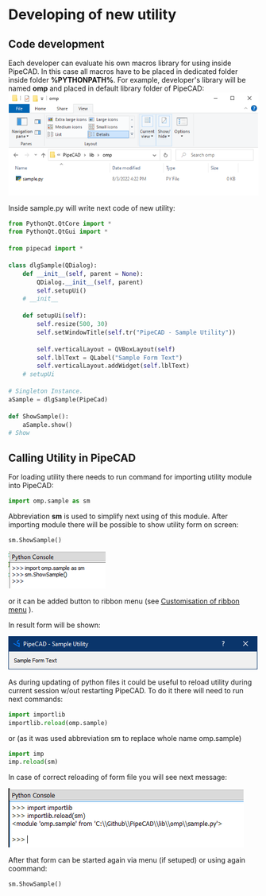 # Developing of new utility

## Code development
Each developer can evaluate his own macros library for using inside PipeCAD. In this case all macros have to be placed in dedicated folder inside folder **%PYTHONPATH%**. For example, developer's library will be named **omp** and placed in default library folder of PipeCAD:
![Developer's Library Folder](../../images/development/new_utility/sample_file.png)  

Inside sample.py will write next code of new utility:
```python 
from PythonQt.QtCore import *
from PythonQt.QtGui import *

from pipecad import *

class dlgSample(QDialog):
    def __init__(self, parent = None):
        QDialog.__init__(self, parent)
        self.setupUi()
    # __init__

    def setupUi(self):
        self.resize(500, 30)
        self.setWindowTitle(self.tr("PipeCAD - Sample Utility"))

        self.verticalLayout = QVBoxLayout(self)
        self.lblText = QLabel("Sample Form Text")
        self.verticalLayout.addWidget(self.lblText)
    # setupUi

# Singleton Instance.
aSample = dlgSample(PipeCad)

def ShowSample():
    aSample.show()
# Show
```

## Calling Utility in PipeCAD
For loading utility there needs to run command for importing utility module into PipeCAD:
```python 
import omp.sample as sm
```
Abbreviation **sm** is used  to simplify next using of this module. After importing module there will be possible to show utility form on screen:
```python 
sm.ShowSample()
```

![Commands in Python console](../../images/development/new_utility/python_console.png)  

or it can be added button to ribbon menu (see [Customisation of ribbon menu](../common/ribbon_customisation.md) ). 
 
In result form will be shown: 

![Sample Utility Window](../../images/development/new_utility/sample_window.png)

As during updating of python files it could be useful to reload utility during current session w/out restarting PipeCAD. To do it there will need to run next commands: 
```python 
import importlib
importlib.reload(omp.sample)
```
or (as it was used abbreviation sm to replace whole name omp.sample)
```python 
import imp
imp.reload(sm)
```
In case of correct reloading of form file you will see next message:

![Reload Modified Form](../../images/development/new_utility/reload_form_message.png)

After that form can be started again via menu (if setuped) or using again coommand:
```python 
sm.ShowSample()
```



